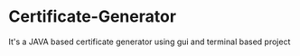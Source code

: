 # Certificate-Generator
It's a JAVA based certificate generator using gui and terminal based project
